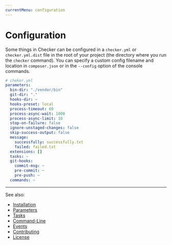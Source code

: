 ```yaml
---
currentMenu: configuration
---
```


# Configuration

Some things in Checker can be configured in a `checker.yml` or `checker.yml.dist`
file in the root of your project (the directory where you run the `checker` command).
You can specify a custom config filename and location in `composer.json`
or in the `--config` option of the console commands.

```yaml
# cheker.yml
parameters:
  bin-dir: "./vendor/bin"
  git-dir: "."
  hooks-dir: ~
  hooks-preset: local
  process-timeout: 60
  process-async-wait: 1000
  process-async-limit: 10
  stop-on-failure: false
  ignore-unstaged-changes: false
  skip-success-output: false
  message:
    successfully: successfully.txt
    failed: failed.txt
  extensions: []
  tasks: ~
  git-hooks:
    commit-msg: ~
    pre-commit: ~
    pre-push: ~
  commands: ~
```

***
See also:

- [Installation](installation.md)
- [Parameters](parameters.md)
- [Tasks](tasks.md)
- [Command-Line](command-line.md)
- [Events](events.md)
- [Contributing](../CONTRIBUTING.md)
- [License](../LICENSE.md)
